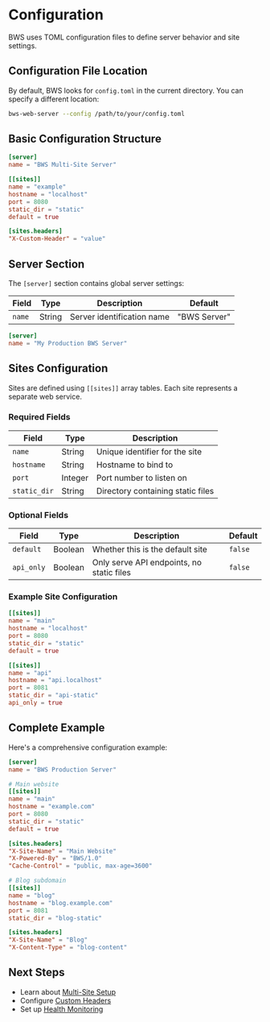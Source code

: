 # Configuration

BWS uses TOML configuration files to define server behavior and site settings.

## Configuration File Location

By default, BWS looks for `config.toml` in the current directory. You can specify a different location:

```bash
bws-web-server --config /path/to/your/config.toml
```

## Basic Configuration Structure

```toml
[server]
name = "BWS Multi-Site Server"

[[sites]]
name = "example"
hostname = "localhost"
port = 8080
static_dir = "static"
default = true

[sites.headers]
"X-Custom-Header" = "value"
```

## Server Section

The `[server]` section contains global server settings:

| Field | Type | Description | Default |
|-------|------|-------------|---------|
| `name` | String | Server identification name | "BWS Server" |

```toml
[server]
name = "My Production BWS Server"
```

## Sites Configuration

Sites are defined using `[[sites]]` array tables. Each site represents a separate web service.

### Required Fields

| Field | Type | Description |
|-------|------|-------------|
| `name` | String | Unique identifier for the site |
| `hostname` | String | Hostname to bind to |
| `port` | Integer | Port number to listen on |
| `static_dir` | String | Directory containing static files |

### Optional Fields

| Field | Type | Description | Default |
|-------|------|-------------|---------|
| `default` | Boolean | Whether this is the default site | `false` |
| `api_only` | Boolean | Only serve API endpoints, no static files | `false` |

### Example Site Configuration

```toml
[[sites]]
name = "main"
hostname = "localhost"
port = 8080
static_dir = "static"
default = true

[[sites]]
name = "api"
hostname = "api.localhost"
port = 8081
static_dir = "api-static"
api_only = true
```

## Complete Example

Here's a comprehensive configuration example:

```toml
[server]
name = "BWS Production Server"

# Main website
[[sites]]
name = "main"
hostname = "example.com"
port = 8080
static_dir = "static"
default = true

[sites.headers]
"X-Site-Name" = "Main Website"
"X-Powered-By" = "BWS/1.0"
"Cache-Control" = "public, max-age=3600"

# Blog subdomain
[[sites]]
name = "blog"
hostname = "blog.example.com"
port = 8081
static_dir = "blog-static"

[sites.headers]
"X-Site-Name" = "Blog"
"X-Content-Type" = "blog-content"
```

## Next Steps

- Learn about [Multi-Site Setup](./multi-site.md)
- Configure [Custom Headers](./headers.md)
- Set up [Health Monitoring](./health.md)
